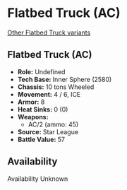 # Flatbed Truck (AC) 

[Other Flatbed Truck variants](../flatbed_truck.md) 

## Flatbed Truck (AC) 

- **Role:** Undefined 
- **Tech Base:** Inner Sphere (2580) 
- **Chassis:** 10 tons Wheeled 
- **Movement:** 4 / 6, ICE 
- **Armor:** 8 
- **Heat Sinks:** 0 (0) 
- **Weapons:** 
  - AC/2 (ammo: 45) 
- **Source:** Star League 
- **Battle Value:** 57 

## Availability 

Availability Unknown 

